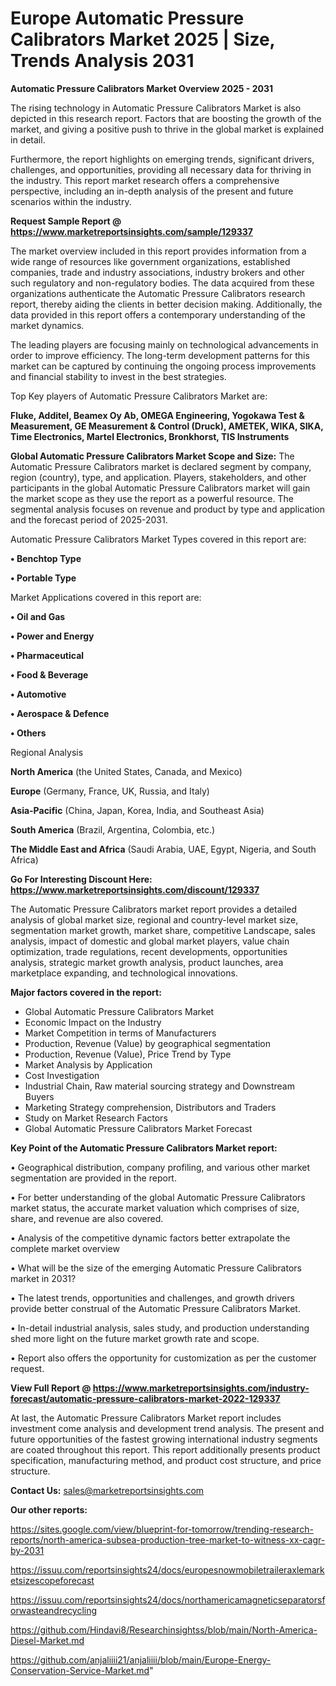  # Europe Automatic Pressure Calibrators Market 2025 | Size, Trends Analysis 2031

<Strong> Automatic Pressure Calibrators Market Overview 2025 - 2031</strong>

The rising technology in Automatic Pressure Calibrators Market is also depicted in this research report. Factors that are boosting the growth of the market, and giving a positive push to thrive in the global market is explained in detail.

Furthermore, the report highlights on emerging trends, significant drivers, challenges, and opportunities, providing all necessary data for thriving in the industry. This report market research offers a comprehensive perspective, including an in-depth analysis of the present and future scenarios within the industry.

<strong>Request Sample Report @ <a href=https://www.marketreportsinsights.com/sample/129337>https://www.marketreportsinsights.com/sample/129337</a></strong>

The market overview included in this report provides information from a wide range of resources like government organizations, established companies, trade and industry associations, industry brokers and other such regulatory and non-regulatory bodies. The data acquired from these organizations authenticate the Automatic Pressure Calibrators research report, thereby aiding the clients in better decision making. Additionally, the data provided in this report offers a contemporary understanding of the market dynamics.

The leading players are focusing mainly on technological advancements in order to improve efficiency. The long-term development patterns for this market can be captured by continuing the ongoing process improvements and financial stability to invest in the best strategies.

Top Key players of Automatic Pressure Calibrators Market are:

<strong>Fluke, Additel, Beamex Oy Ab, OMEGA Engineering, Yogokawa Test & Measurement, GE Measurement & Control (Druck), AMETEK, WIKA, SIKA, Time Electronics, Martel Electronics, Bronkhorst, TIS Instruments</strong>

<strong><b>Global Automatic Pressure Calibrators Market Scope and Size:</b></strong>
The Automatic Pressure Calibrators market is declared segment by company, region (country), type, and application. Players, stakeholders, and other participants in the global Automatic Pressure Calibrators market will gain the market scope as they use the report as a powerful resource. The segmental analysis focuses on revenue and product by type and application and the forecast period of 2025-2031.

Automatic Pressure Calibrators Market Types covered in this report are:

<strong>• Benchtop Type

• Portable Type</strong>

Market Applications covered in this report are:

<strong>• Oil and Gas

• Power and Energy

• Pharmaceutical

• Food & Beverage

• Automotive

• Aerospace & Defence

• Others</strong> 

Regional Analysis

<strong>North America</strong> (the United States, Canada, and Mexico)

<strong>Europe</strong> (Germany, France, UK, Russia, and Italy)

<strong>Asia-Pacific</strong> (China, Japan, Korea, India, and Southeast Asia)

<strong>South America</strong> (Brazil, Argentina, Colombia, etc.)

<strong>The Middle East and Africa</strong> (Saudi Arabia, UAE, Egypt, Nigeria, and South Africa)

<strong>Go For Interesting Discount Here: <a href=https://www.marketreportsinsights.com/discount/129337>https://www.marketreportsinsights.com/discount/129337</a></strong>

The Automatic Pressure Calibrators market report provides a detailed analysis of global market size, regional and country-level market size, segmentation market growth, market share, competitive Landscape, sales analysis, impact of domestic and global market players, value chain optimization, trade regulations, recent developments, opportunities analysis, strategic market growth analysis, product launches, area marketplace expanding, and technological innovations.

<strong><b>Major factors covered in the report:</b></strong>
<ul>
  <li>Global Automatic Pressure Calibrators Market </li>
  <li>Economic Impact on the Industry</li>
  <li>Market Competition in terms of Manufacturers</li>
  <li>Production, Revenue (Value) by geographical segmentation</li>
  <li>Production, Revenue (Value), Price Trend by Type</li>
  <li>Market Analysis by Application</li>
  <li>Cost Investigation</li>
  <li>Industrial Chain, Raw material sourcing strategy and Downstream Buyers</li>
  <li>Marketing Strategy comprehension, Distributors and Traders</li>
  <li>Study on Market Research Factors</li>
  <li>Global Automatic Pressure Calibrators Market Forecast</li>
</ul>

<strong><b>Key Point of the Automatic Pressure Calibrators Market report:</b></strong>

• Geographical distribution, company profiling, and various other market segmentation are provided in the report.

• For better understanding of the global Automatic Pressure Calibrators market status, the accurate market valuation which comprises of size, share, and revenue are also covered.

• Analysis of the competitive dynamic factors better extrapolate the complete market overview

• What will be the size of the emerging Automatic Pressure Calibrators market in 2031?

• The latest trends, opportunities and challenges, and growth drivers provide better construal of the Automatic Pressure Calibrators Market.

• In-detail industrial analysis, sales study, and production understanding shed more light on the future market growth rate and scope.

• Report also offers the opportunity for customization as per the customer request.

<strong><b>View Full Report @ <a href=https://www.marketreportsinsights.com/industry-forecast/automatic-pressure-calibrators-market-2022-129337>https://www.marketreportsinsights.com/industry-forecast/automatic-pressure-calibrators-market-2022-129337</a></b></strong>


At last, the Automatic Pressure Calibrators Market report includes investment come analysis and development trend analysis. The present and future opportunities of the fastest growing international industry segments are coated throughout this report. This report additionally presents product specification, manufacturing method, and product cost structure, and price structure.

<strong>Contact Us:</strong>
sales@marketreportsinsights.com

<strong>Our other reports:</strong>

<a href=https://sites.google.com/view/blueprint-for-tomorrow/trending-research-reports/north-america-subsea-production-tree-market-to-witness-xx-cagr-by-2031>https://sites.google.com/view/blueprint-for-tomorrow/trending-research-reports/north-america-subsea-production-tree-market-to-witness-xx-cagr-by-2031</a>

<a href=https://issuu.com/reportsinsights24/docs/europesnowmobiletraileraxlemarketsizescopeforecast>https://issuu.com/reportsinsights24/docs/europesnowmobiletraileraxlemarketsizescopeforecast</a>

<a href=https://issuu.com/reportsinsights24/docs/northamericamagneticseparatorsforwasteandrecycling>https://issuu.com/reportsinsights24/docs/northamericamagneticseparatorsforwasteandrecycling</a>

<a href=https://github.com/Hindavi8/Researchinsightss/blob/main/North-America-Diesel-Market.md>https://github.com/Hindavi8/Researchinsightss/blob/main/North-America-Diesel-Market.md</a>

<a href=https://github.com/anjaliiii21/anjaliiii/blob/main/Europe-Energy-Conservation-Service-Market.md>https://github.com/anjaliiii21/anjaliiii/blob/main/Europe-Energy-Conservation-Service-Market.md</a>"
